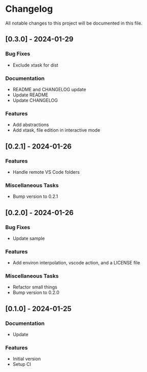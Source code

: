 # Changelog

All notable changes to this project will be documented in this file.

## [0.3.0] - 2024-01-29

### Bug Fixes

- Exclude xtask for dist

### Documentation

- README and CHANGELOG update
- Update README
- Update CHANGELOG

### Features

- Add abstractions
- Add xtask, file edition in interactive mode

## [0.2.1] - 2024-01-26

### Features

- Handle remote VS Code folders

### Miscellaneous Tasks

- Bump version to 0.2.1

## [0.2.0] - 2024-01-26

### Bug Fixes

- Update sample

### Features

- Add environ interpolation, vscode action, and a LICENSE file

### Miscellaneous Tasks

- Refactor small things
- Bump version to 0.2.0

## [0.1.0] - 2024-01-25

### Documentation

- Update

### Features

- Initial version
- Setup CI

<!-- generated by git-cliff -->

